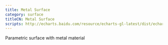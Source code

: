 ```yaml
---
title: Metal Surface
category: surface
titleCN: Metal Surface
scripts: http://echarts.baidu.com/resource/echarts-gl-latest/dist/echarts-gl.min.js
---
```

Parametric surface with metal material
